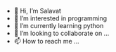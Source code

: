- 👋 Hi, I’m Salavat
- 👀 I’m interested in programming
- 🌱 I’m currently learning python
- 💞️ I’m looking to collaborate on ...
- 📫 How to reach me ...

<!---
Sa1avatus/Sa1avatus is a ✨ special ✨ repository because its `README.md` (this file) appears on your GitHub profile.
You can click the Preview link to take a look at your changes.
Donate: ETH: 0x46d0Fab33bc1c17623d8368B8177C90BaA60d2CC
--->
